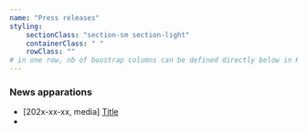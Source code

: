 ```yaml
---
name: "Press releases"
styling:
    sectionClass: "section-sm section-light"
    containerClass: " "
    rowClass: ""
# in one row, nb of boostrap columns can be defined directly below in HTML
---
```


<div class="col-md-8">

### News apparations

* [202x-xx-xx, media] [Title](link)
* 

</div>